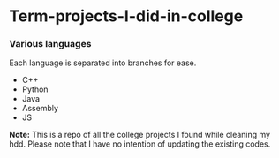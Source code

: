 # Term-projects-I-did-in-college

### Various languages
Each language is separated into branches for ease.
* C++
* Python
* Java
* Assembly
* JS

**Note:** This is a repo of all the college projects I found while cleaning my hdd. Please note that I have no intention of updating the existing codes.
